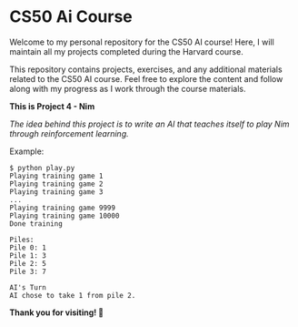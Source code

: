 # CS50 Ai Course

Welcome to my personal repository for the CS50 AI course! Here, I will maintain all my projects completed during the Harvard course.

This repository contains projects, exercises, and any additional materials related to the CS50 AI course. Feel free to explore the content and follow along with my progress as I work through the course materials.

**This is Project 4 - Nim**

*The idea behind this project is to write an AI that teaches itself to play Nim through reinforcement learning.*

Example:

    $ python play.py
    Playing training game 1
    Playing training game 2
    Playing training game 3
    ...
    Playing training game 9999
    Playing training game 10000
    Done training
    
    Piles:
    Pile 0: 1
    Pile 1: 3
    Pile 2: 5
    Pile 3: 7
    
    AI's Turn
    AI chose to take 1 from pile 2.

**Thank you for visiting! 🚀**
